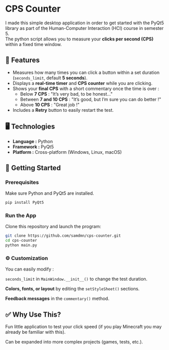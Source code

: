 # CPS Counter

I made this simple desktop application in order to get started with the PyQt5 library as part of the Human-Computer Interaction (HCI) course in semester 5.  
The python script allows you to measure your **clicks per second (CPS)** within a fixed time window.

## 🧪 Features

- Measures how many times you can click a button within a set duration (`seconds_limit`, default **5 seconds**).  
- Displays a **real-time timer** and **CPS counter** while you are clicking.  
- Shows your **final CPS** with a short commentary once the time is over :
  - Below **7 CPS** : "It’s very bad, to be honest..."   
  - Between **7 and 10 CPS** : "It’s good, but I’m sure you can do better !"  
  - Above **10 CPS** : "Great job !"  
- Includes a **Retry** button to easily restart the test.

## 🖥️ Technologies

- **Language :** Python  
- **Framework :** PyQt5  
- **Platform :** Cross-platform (Windows, Linux, macOS)

## 🚀 Getting Started

### Prerequisites

Make sure Python and PyQt5 are installed.

```bash
pip install PyQt5
```

### Run the App

Clone this repository and launch the program:

```bash
git clone https://github.com/samdmn/cps-counter.git
cd cps-counter
python main.py
```

### ⚙️ Customization

You can easily modify :

`seconds_limit` in `MainWindow.__init__()` to change the test duration.

**Colors, fonts, or layout** by editing the `setStyleSheet()` sections.

**Feedback messages** in the `commentary()` method.

## ✅ Why Use This?

Fun little application to test your click speed (if you play Minecraft you may already be familiar with this).

Can be expanded into more complex projects (games, tests, etc.).